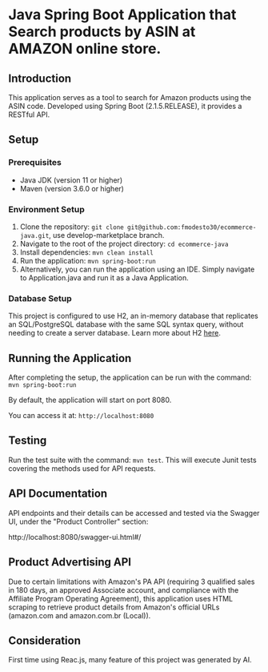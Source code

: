 
# Java Spring Boot Application that Search products by ASIN at AMAZON online store.

## Introduction

This application serves as a tool to search for Amazon products using the ASIN code. Developed using Spring Boot (2.1.5.RELEASE), it provides a RESTful API.

## Setup

### Prerequisites

- Java JDK (version 11 or higher)
- Maven (version 3.6.0 or higher)

### Environment Setup

1. Clone the repository: `git clone git@github.com:fmodesto30/ecommerce-java.git`, use develop-marketplace branch.
2. Navigate to the root of the project directory: `cd ecommerce-java`
3. Install dependencies: `mvn clean install`
4. Run the application: `mvn spring-boot:run`
5. Alternatively, you can run the application using an IDE. Simply navigate to Application.java and run it as a Java Application.

### Database Setup

This project is configured to use H2, an in-memory database that replicates an SQL/PostgreSQL database with the same SQL syntax query, without needing to create a server database. Learn more about H2 [here](https://www.h2database.com/html/main.html).
 
## Running the Application

After completing the setup, the application can be run with the command: `mvn spring-boot:run`

By default, the application will start on port 8080. 

You can access it at: `http://localhost:8080`

## Testing

Run the test suite with the command: `mvn test`. This will execute Junit tests covering the methods used for API requests.

## API Documentation

API endpoints and their details can be accessed and tested via the Swagger UI, under the "Product Controller" section:

http://localhost:8080/swagger-ui.html#/

## Product Advertising API 

Due to certain limitations with Amazon's PA API (requiring 3 qualified sales in 180 days, an approved Associate account, and compliance with the Affiliate Program Operating Agreement), this application uses HTML scraping to retrieve product details from Amazon's official URLs (amazon.com and amazon.com.br (Local)).

## Consideration

First time using Reac.js, many feature of this project was generated by AI.
